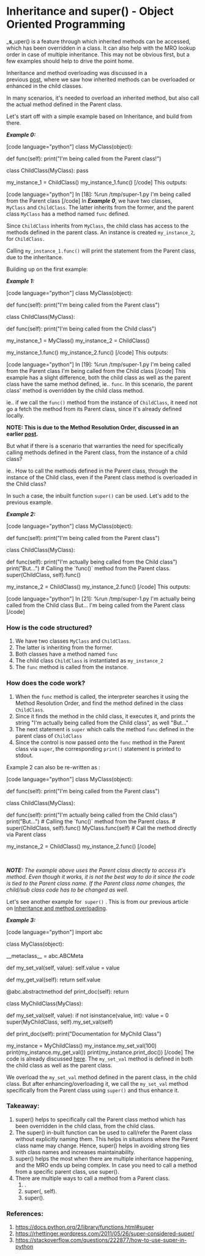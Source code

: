 # Inheritance and super() - Object Oriented Programming


_**s**_uper() is a feature through which inherited methods can be accessed, which has been overridden in a class. It can also help with the MRO lookup order in case of multiple inheritance. This may not be obvious first, but a few examples should help to drive the point home.

Inheritance and method overloading was discussed in a previous [post](https://arvimal.wordpress.com/2016/06/29/inheritance-and-method-overloading-object-oriented-programming/), where we saw how inherited methods can be overloaded or enhanced in the child classes.

In many scenarios, it's needed to overload an inherited method, but also call the actual method defined in the Parent class.

Let's start off with a simple example based on Inheritance, and build from there.

_**Example 0:**_

\[code language="python"\] class MyClass(object):

def func(self): print("I'm being called from the Parent class!")

class ChildClass(MyClass): pass

my\_instance\_1 = ChildClass() my\_instance\_1.func() \[/code\] This outputs:

\[code language="python"\] In \[18\]: %run /tmp/super-1.py I'm being called from the Parent class \[/code\] In _**Example 0**_, we have two classes, `MyClass` and `ChildClass`. The latter inherits from the former, and the parent class `MyClass` has a method named `func` defined.

Since `ChildClass` inherits from `MyClass`, the child class has access to the methods defined in the parent class. An instance is created `my_instance_2`, for `ChildClass.`

Calling `my_instance_1.func()` will print the statement from the Parent class, due to the inheritance.

Building up on the first example:

_**Example 1:**_

\[code language="python"\] class MyClass(object):

def func(self): print("I'm being called from the Parent class")

class ChildClass(MyClass):

def func(self): print("I'm being called from the Child class")

my\_instance\_1 = MyClass() my\_instance\_2 = ChildClass()

my\_instance\_1.func() my\_instance\_2.func() \[/code\] This outputs:

\[code language="python"\] In \[19\]: %run /tmp/super-1.py I'm being called from the Parent class I'm being called from the Child class \[/code\] This example has a slight difference, both the child class as well as the parent class have the same method defined, ie.. `func`. In this scenario, the parent class' method is overridden by the child class method.

ie.. if we call the `func()` method from the instance of `ChildClass`, it need not go a fetch the method from its Parent class, since it's already defined locally.

**NOTE: This is due to the Method Resolution Order, discussed in an earlier [post](https://arvimal.wordpress.com/2016/05/30/method-resolution-order-object-oriented-programming/).**

But what if there is a scenario that warranties the need for specifically calling methods defined in the Parent class, from the instance of a child class?

ie.. How to call the methods defined in the Parent class, through the instance of the Child class, even if the Parent class method is overloaded in the Child class?

In such a case, the inbuilt function `super()` can be used. Let's add to the previous example.

_**Example 2:**_

\[code language="python"\] class MyClass(object):

def func(self): print("I'm being called from the Parent class")

class ChildClass(MyClass):

def func(self): print("I'm actually being called from the Child class") print("But...") # Calling the \`func()\` method from the Parent class. super(ChildClass, self).func()

my\_instance\_2 = ChildClass() my\_instance\_2.func() \[/code\] This outputs:

\[code language="python"\] In \[21\]: %run /tmp/super-1.py I'm actually being called from the Child class But... I'm being called from the Parent class \[/code\]

### How is the code structured?

1. We have two classes `MyClass` and `ChildClass`.
2. The latter is inheriting from the former.
3. Both classes have a method named `func`
4. The child class `ChildClass` is instantiated as `my_instance_2`
5. The `func` method is called from the instance.

### How does the code work?

1. When the `func` method is called, the interpreter searches it using the Method Resolution Order, and find the method defined in the class `ChildClass`.
2. Since it finds the method in the child class, it executes it, and prints the string "I'm actually being called from the Child class", as well "But..."
3. The next statement is `super` which calls the method `func` defined in the parent class of `ChildClass`
4. Since the control is now passed onto the `func` method in the Parent class via `super`, the corresponding `print()` statement is printed to stdout.

Example 2 can also be re-written as :

\[code language="python"\] class MyClass(object):

def func(self): print("I'm being called from the Parent class")

class ChildClass(MyClass):

def func(self): print("I'm actually being called from the Child class") print("But...") # Calling the \`func()\` method from the Parent class. # super(ChildClass, self).func() MyClass.func(self) # Call the method directly via Parent class

my\_instance\_2 = ChildClass() my\_instance\_2.func() \[/code\]

 

_**NOTE:**_ _The example above uses the Parent class directly to access it's method. Even though it works, it is not the best way to do it since the code is tied to the Parent class name. If the Parent class name changes, the child/sub class code has to be changed as well._

Let's see another example for  `super()` . This is from our previous article on [Inheritance and method overloading](https://arvimal.wordpress.com/2016/06/29/inheritance-and-method-overloading-object-oriented-programming/).

_**Example 3:**_

\[code language="python"\] import abc

class MyClass(object):

\_\_metaclass\_\_ = abc.ABCMeta

def my\_set\_val(self, value): self.value = value

def my\_get\_val(self): return self.value

@abc.abstractmethod def print\_doc(self): return

class MyChildClass(MyClass):

def my\_set\_val(self, value): if not isinstance(value, int): value = 0 super(MyChildClass, self).my\_set\_val(self)

def print\_doc(self): print("Documentation for MyChild Class")

my\_instance = MyChildClass() my\_instance.my\_set\_val(100) print(my\_instance.my\_get\_val()) print(my\_instance.print\_doc()) \[/code\] The code is already discussed [here](https://arvimal.wordpress.com/2016/06/29/inheritance-and-method-overloading-object-oriented-programming/). The `my_set_val` method is defined in both the child class as well as the parent class.

We overload the `my_set_val` method defined in the parent class, in the child class. But after enhancing/overloading it, we call the `my_set_val` method specifically from the Parent class using `super()` and thus enhance it.

### Takeaway:

1. super() helps to specifically call the Parent class method which has been overridden in the child class, from the child class.
2. The super() in-built function can be used to call/refer the Parent class without explicitly naming them. This helps in situations where the Parent class name may change. Hence, super() helps in avoiding strong ties with class names and increases maintainability.
3. super() helps the most when there are multiple inheritance happening, and the MRO ends up being complex. In case you need to call a method from a specific parent class, use super().
4. There are multiple ways to call a method from a Parent class.
    1. <Parent-Class>.<method>
    2. super(<ChildClass>, self).<method>
    3. super().<method>

### References:

1. https://docs.python.org/2/library/functions.html#super
2. https://rhettinger.wordpress.com/2011/05/26/super-considered-super/
3. https://stackoverflow.com/questions/222877/how-to-use-super-in-python

